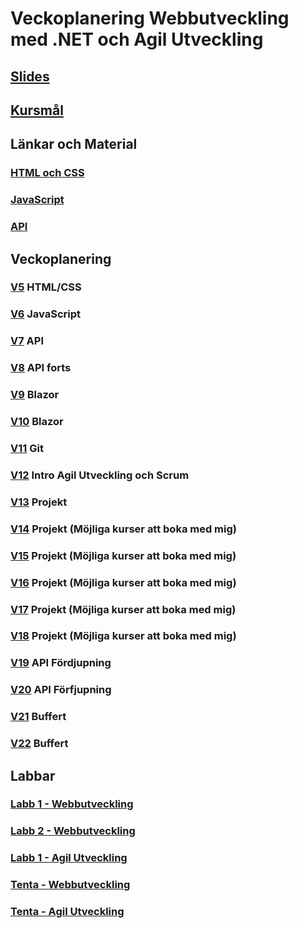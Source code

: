 # Veckoplanering Webbutveckling med .NET och Agil Utveckling

## [Slides](./assets/Slides/)

## [Kursmål](./assets/kursmål.md)

## Länkar och Material

### [HTML och CSS](./assets/HTMLochCSS/LänkarOchMaterial.md)

### [JavaScript](./assets/JavaScriptIntro/Övningar.md)

### [API](./assets/API/LänkarOchMaterial.md)

## Veckoplanering

### [V5](./assets/V5.md) HTML/CSS

### [V6](./assets/V6.md) JavaScript

### [V7](./assets/V7.md) API

### [V8](./assets/V8.md) API forts

### [V9](./assets/V9.md) Blazor

### [V10](./assets/V10.md) Blazor

### [V11](./assets/V11.md)  Git

### [V12](./assets/V12.md) Intro Agil Utveckling och Scrum

### [V13](./assets/V13.md) Projekt

### [V14](./assets/V14.md) Projekt (Möjliga kurser att boka med mig)

### [V15](./assets/V15.md) Projekt (Möjliga kurser att boka med mig)

### [V16](./assets/V16.md) Projekt (Möjliga kurser att boka med mig)

### [V17](./assets/V17.md) Projekt (Möjliga kurser att boka med mig)

### [V18](./assets/V18.md) Projekt (Möjliga kurser att boka med mig)

### [V19](./assets/V19.md) API Fördjupning

### [V20](./assets/V20.md) API Förfjupning

### [V21](./assets/V21.md) Buffert

### [V22](./assets/V22.md) Buffert

## Labbar

### [Labb 1 - Webbutveckling](./assets/Labb1Webb.md)
### [Labb 2 - Webbutveckling](./assets/Labb2Webb.md)
### [Labb 1 - Agil Utveckling](./assets/Labb1Agile.md)
### [Tenta - Webbutveckling](./assets/InfoHemtentor.md)
### [Tenta - Agil Utveckling](./assets/InfoHemtentor.md)
